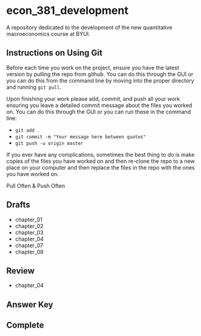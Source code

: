 # econ_381_development
A repository dedicated to the development of the new quantitative macroeconomics course at BYUI.

## Instructions on Using Git

Before each time you work on the project, ensure you have the latest version by pulling the repo from github. You can do this through the GUI or you can do this from the command line by moving into the proper directory and running `git pull`.

Upon finishing your work please add, commit, and push all your work ensuring you leave a detailed commit message about the files you worked on. You can do this through the GUI or you can run these in the command line:

+ `git add .`
+ `git commit -m "Your message here between quotes"`
+ `git push -u origin master`

If you ever have any complications, sometimes the best thing to do is make copies of the files you have worked on and then re-clone the repo to a new place on your computer and then replace the files in the repo with the ones you have worked on. 

Pull Often & Push Often

## Drafts
+ chapter_01
+ chapter_02
+ chapter_03
+ chapter_04
+ chapter_07
+ chapter_08

## Review
+ chapter_04

## Answer Key

## Complete

